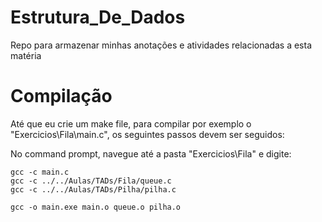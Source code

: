# Estrutura_De_Dados
Repo para armazenar minhas anotações e atividades relacionadas a esta matéria

# Compilação
Até que eu crie um make file, para compilar por exemplo o "Exercicios\Fila\main.c",
os seguintes passos devem ser seguidos:

No command prompt, navegue até a pasta "Exercicios\Fila" e digite:

```
gcc -c main.c
gcc -c ../../Aulas/TADs/Fila/queue.c
gcc -c ../../Aulas/TADs/Pilha/pilha.c

gcc -o main.exe main.o queue.o pilha.o
```
